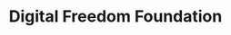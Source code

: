 ---
facebook: https://facebook.com/DigitalFreedomFoundation/
googleplus: https://plus.google.com/102730673030187049613
linkedin: https://linkedin.com/company/digital-freedom-foundation
logohandle: digitalfreedomfoundation
sort: digitalfreedomfoundation
title: Digital Freedom Foundation
twitter: https://x.com/digitalfreedoms
website: https://www.digitalfreedomfoundation.org/
---
